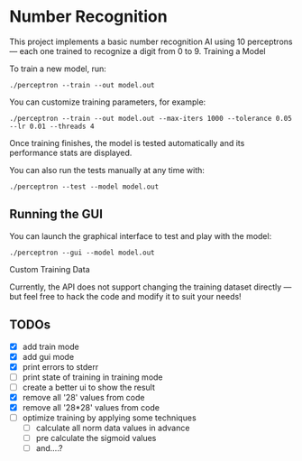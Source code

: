 # Number Recognition

This project implements a basic number recognition AI using 10 perceptrons — each one trained to recognize a digit from 0 to 9.
Training a Model

To train a new model, run:

```shell
./perceptron --train --out model.out
```

You can customize training parameters, for example:

```shell
./perceptron --train --out model.out --max-iters 1000 --tolerance 0.05 --lr 0.01 --threads 4
```

Once training finishes, the model is tested automatically and its performance stats are displayed.

You can also run the tests manually at any time with:

```shell
./perceptron --test --model model.out
```

## Running the GUI

You can launch the graphical interface to test and play with the model:
```shell
./perceptron --gui --model model.out
```

Custom Training Data

Currently, the API does not support changing the training dataset directly — but feel free to hack the code and modify it to suit your needs!


## TODOs

- [X] add train mode
- [X] add gui mode
- [X] print errors to stderr
- [ ] print state of training in training mode
- [ ] create a better ui to show the result
- [X] remove all '28' values from code
- [X] remove all '28*28' values from code
- [ ] optimize training by applying some techniques
  - [ ] calculate all norm data values in advance
  - [ ] pre calculate the sigmoid values
  - [ ] and....?